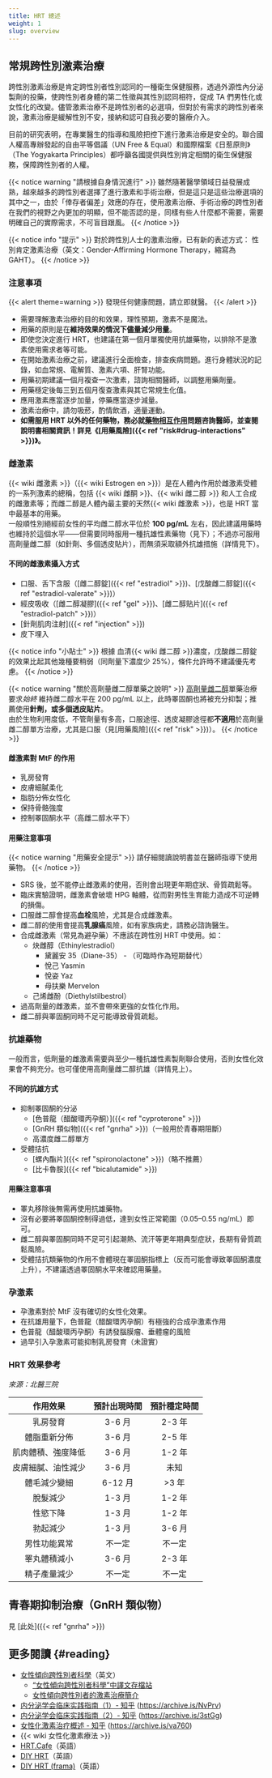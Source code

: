 ```yaml
---
title: HRT 總述
weight: 1
slug: overview
---
```


## 常規跨性別激素治療

跨性別激素治療是肯定跨性別者性別認同的一種衛生保健服務，透過外源性內分泌製劑的投藥，使跨性別者身體的第二性徵與其性別認同相符，促成 TA 們男性化或女性化的改變。儘管激素治療不是跨性別者的必選項，但對於有需求的跨性別者來說，激素治療是緩解性別不安，接納和認可自我必要的醫療介入。

目前的研究表明，在專業醫生的指導和風險把控下進行激素治療是安全的。聯合國人權高專辦發起的自由平等倡議（UN Free & Equal）和國際檔案《日惹原則》（The Yogyakarta Principles）都呼籲各國提供與性別肯定相關的衛生保健服務，保障跨性別者的人權。

{{< notice warning "請根據自身情況進行" >}}
雖然隨著醫學領域日益發展成熟，越來越多的跨性別者選擇了進行激素和手術治療，但是這只是這些治療選項的其中之一，由於「倖存者偏差」效應的存在，使用激素治療、手術治療的跨性別者在我們的視野之內更加的明顯，但不能否認的是，同樣有些人什麼都不需要，需要明確自己的實際需求，不可盲目跟風。
{{< /notice >}}

{{< notice info "提示" >}}
對於跨性別人士的激素治療，已有新的表述方式：
性別肯定激素治療（英文：Gender-Affirming Hormone Therapy，縮寫為 GAHT）。
{{< /notice >}}

### 注意事項

{{< alert theme=warning >}}
發現任何健康問題，請立即就醫。
{{< /alert >}}

- 需要理解激素治療的目的和效果，理性預期，激素不是魔法。
- 用藥的原則是在**維持效果的情況下儘量減少用量**。
- 即使您決定進行 HRT，也建議在第一個月單獨使用抗雄藥物，以排除不是激素使用需求者等可能。
- 在開始激素治療之前，建議進行全面檢查，排查疾病問題。進行身體狀況的記錄，如血常規、電解質、激素六項、肝腎功能。
- 用藥初期建議一個月複查一次激素，諮詢相關醫師，以調整用藥劑量。
- 用藥穩定後每三到五個月復查激素與其它常規生化值。
- 應用激素應當逐步加量，停藥應當逐步減量。
- 激素治療中，請勿吸菸，酌情飲酒，適量運動。
- **如需服用 HRT 以外的任何藥物，務必就<u>藥物相互作用</u>問題咨詢醫師，並查閱說明書相關資訊！詳見《[用藥風險]({{< ref "risk#drug-interactions" >}})》。**

### 雌激素

{{< wiki 雌激素 >}}（{{< wiki Estrogen en >}}）是在人體內作用於雌激素受體的一系列激素的總稱，包括 {{< wiki 雌酮 >}}、{{< wiki 雌二醇 >}} 和人工合成的雌激素等；而雌二醇是人體內最主要的天然{{< wiki 雌激素 >}}，也是 HRT 當中最基本的用藥。\
一般順性別絕經前女性的平均雌二醇水平位於 **100 pg/mL** 左右，因此建議用藥時也維持於這個水平——但需要同時服用一種抗雄性素藥物（見下）；不過亦可服用高劑量雌二醇（如針劑、多個透皮貼片），而無須采取額外抗雄措施（詳情見下）。


#### 不同的雌激素攝入方式

- 口服、舌下含服（[雌二醇錠]({{< ref "estradiol" >}})、[戊酸雌二醇錠]({{< ref "estradiol-valerate" >}})）
- 經皮吸收（[雌二醇凝膠]({{< ref "gel" >}})、[雌二醇贴片]({{< ref "estradiol-patch" >}})）
- [針劑肌肉注射]({{< ref "injection" >}})
- 皮下埋入

{{< notice info "小貼士" >}}
根據 血清{{< wiki 雌二醇 >}}濃度，戊酸雌二醇錠的效果比起其他幾種要稍弱（同劑量下濃度少 25%），條件允許時不建議優先考慮。
{{< /notice >}}

{{< notice warning "關於高劑量雌二醇單藥之說明" >}}
[高劑量雌二醇](https://en.wikipedia.org/wiki/High-dose_estrogen)單藥治療要求*始終* 維持雌二醇水平在 200 pg/mL 以上，此時睪固酮也將被充分抑製；推薦使用**針劑，或多個透皮貼片**。\
由於生物利用度低，不管劑量有多高，口服途徑、透皮凝膠途徑都**不適用**於高劑量雌二醇單方治療，尤其是口服（見[用藥風險]({{< ref "risk" >}})）。
{{< /notice >}}

#### 雌激素對 MtF 的作用

- 乳房發育
- 皮膚細膩柔化
- 脂肪分佈女性化
- 保持骨骼強度
- 控制睪固酮水平（高雌二醇水平下）

#### 用藥注意事項

{{< notice warning "用藥安全提示" >}}
請仔細閱讀說明書並在醫師指導下使用藥物。
{{< /notice >}}

- SRS 後，並不能停止雌激素的使用，否則會出現更年期症狀、骨質疏鬆等。
- 臨床實驗證明，雌激素會破壞 HPG 軸體，從而對男性生育能力造成不可逆轉的損傷。
- 口服雌二醇會提高**血栓**風險，尤其是合成雌激素。
- 雌二醇的使用會提高**乳腺癌**風險，如有家族病史，請務必諮詢醫生。
- 合成雌激素（常見為避孕藥）不應該在跨性別 HRT 中使用。如：
  - 炔雌醇（Ethinylestradiol）
    - 黛麗安 35（Diane-35） - （可臨時作為短期替代）
    - 悅己 Yasmin
    - 悅姿 Yaz
    - 母扶樂 Mervelon
  - 己烯雌酚（Diethylstilbestrol）
- 過高劑量的雌激素，並不會帶來更強的女性化作用。
- 雌二醇與睪固酮同時不足可能導致骨質疏鬆。

### 抗雄藥物

一般而言，低劑量的雌激素需要與至少一種抗雄性素製劑聯合使用，否則女性化效果會不夠充分。也可僅使用高劑量雌二醇抗雄（詳情見上）。

#### 不同的抗雄方式

- 抑制睪固酮的分泌
  - [色普龍（醋酸環丙孕酮）]({{< ref "cyproterone" >}})
  - [GnRH 類似物]({{< ref "gnrha" >}})（一般用於青春期阻斷）
  - 高濃度雌二醇單方
- 受體拮抗
  - [螺內酯片]({{< ref "spironolactone" >}})（略不推薦）
  - [比卡魯胺]({{< ref "bicalutamide" >}})

#### 用藥注意事項

- 睪丸移除後無需再使用抗雄藥物。
- 沒有必要將睪固酮控制得過低，達到女性正常範圍（0.05–0.55 ng/mL）即可。
- 雌二醇與睪固酮同時不足可引起潮熱、流汗等更年期典型症狀，長期有骨質疏鬆風險。
- 受體拮抗類藥物的作用不會體現在睪固酮指標上（反而可能會導致睪固酮濃度上升），不建議透過睪固酮水平來確認用藥量。

### 孕激素

- 孕激素對於 MtF 沒有確切的女性化效果。
- 在抗雄用量下，色普龍（醋酸環丙孕酮）有極強的合成孕激素作用
- 色普龍（醋酸環丙孕酮）有誘發腦膜瘤、垂體瘤的風險
- 過早引入孕激素可能抑制乳房發育（未證實）

### HRT 效果參考

_來源：北醫三院_

|      作用效果      | 預計出現時間 | 預計穩定時間 |
| :----------------: | :----------: | :----------: |
|      乳房發育      |    3-6 月    |    2-3 年    |
|    體脂重新分佈    |    3-6 月    |    2-5 年    |
| 肌肉體積、強度降低 |    3-6 月    |    1-2 年    |
| 皮膚細膩、油性減少 |    3-6 月    |     未知     |
|    體毛減少變細    |   6-12 月    |    >3 年     |
|      脫髮減少      |    1-3 月    |    1-2 年    |
|      性慾下降      |    1-3 月    |    1-2 年    |
|      勃起減少      |    1-3 月    |    3-6 月    |
|    男性功能異常    |    不一定    |    不一定    |
|    睪丸體積減小    |    3-6 月    |    2-3 年    |
|    精子產量減少    |    不一定    |    不一定    |

## 青春期抑制治療（GnRH 類似物）

見 [此处]({{< ref "gnrha" >}})

## 更多閱讀 {#reading}

- [女性傾向跨性別者科學](https://transfemscience.org)（英文）  
  + [“女性傾向跨性別者科學”中譯文存檔站](https://tfsci.mtf.wiki)
  + [女性傾向跨性別者的激素治療簡介](https://tfsci.mtf.wiki/articles/transfem-intro/)
- [内分泌学会临床实践指南（1）- 知乎](https://zhuanlan.zhihu.com/p/41593599) (<https://archive.is/NvPrv>)
- [内分泌学会临床实践指南（2）- 知乎](https://zhuanlan.zhihu.com/p/41595527) (<https://archive.is/3stGg>)
- [女性化激素治疗概述 - 知乎](https://zhuanlan.zhihu.com/p/39093796) (<https://archive.is/va760>)
- {{< wiki 女性化激素療法 >}}
- [HRT.Cafe](https://hrt.cafe)（英語）
- [DIY HRT](https://diyhrt.wiki)（英語）
- [DIY HRT (frama)](https://diyhrt.frama.io)（英語）
